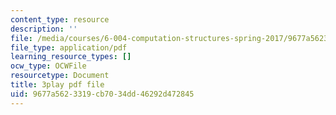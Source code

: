 ```yaml
---
content_type: resource
description: ''
file: /media/courses/6-004-computation-structures-spring-2017/9677a5623319cb7034dd46292d472845_Fi62zvlY2o4.pdf
file_type: application/pdf
learning_resource_types: []
ocw_type: OCWFile
resourcetype: Document
title: 3play pdf file
uid: 9677a562-3319-cb70-34dd-46292d472845
---
```

